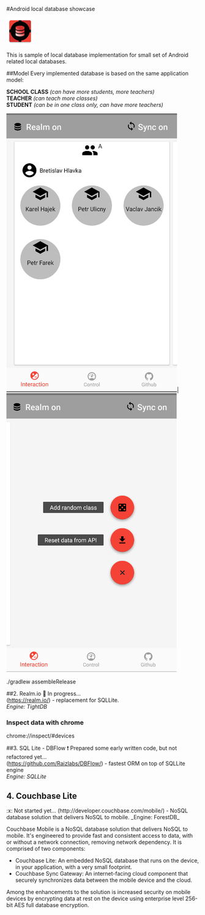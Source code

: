#Android local database showcase

![DbShowcase](./mobile/src/main/res/mipmap-hdpi/ic_launcher.png "DbShowcase")

This is sample of local database implementation for small set of Android related local databases.

##Model
Every implemented database is based on the same application model:  

**SCHOOL CLASS** _(can have more students, more teachers)_  
**TEACHER** _(can teach more classes)_  
**STUDENT** _(can be in one class only, can have more teachers)_  

![ModelIllustration](./extras/screens/scr_showcase_dbflow_int1.png "ModelIllustration")| ![ModelIllustration](./extras/screens/scr_showcase_dbflow_int2.png "ModelIllustration")

./gradlew assembleRelease

<!--**Couchbase Lite** (http://developer.couchbase.com/mobile/) - a lightweight embedded NoSQL database engine for Android with the built-in ability to sync to Couchbase Server.  
-->
##2. Realm.io
:large_orange_diamond: In progress...  
(https://realm.io/) - replacement for SQLLite.   
_Engine: TightDB_

### Inspect data with chrome
chrome://inspect/#devices

##3. SQL Lite - DBFlow
:heavy_exclamation_mark: Prepared some early written code, but not refactored yet...  
(https://github.com/Raizlabs/DBFlow/) - fastest ORM on top of SQLLite engine  
_Engine: SQLLite_  



<h2>4. Couchbase Lite</h2>
:x: Not started yet...  
(http://developer.couchbase.com/mobile/) - NoSQL database solution that delivers NoSQL to mobile.   
_Engine: ForestDB_  

Couchbase Mobile is a NoSQL database solution that delivers NoSQL to mobile. 
It's engineered to provide fast and consistent access to data, 
with or without a network connection, removing network dependency. 
It is comprised of two components:

* Couchbase Lite: An embedded NoSQL database that runs on the device, in your application, with a very small footprint.
* Couchbase Sync Gateway: An internet-facing cloud component that securely synchronizes data between the mobile device and the cloud.

Among the enhancements to the solution is increased security on mobile devices 
by encrypting data at rest on the device using enterprise level 256-bit AES full database encryption. 


